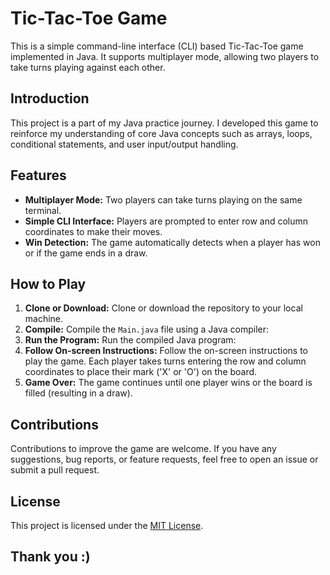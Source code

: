 # Tic-Tac-Toe Game

This is a simple command-line interface (CLI) based Tic-Tac-Toe game implemented in Java. It supports multiplayer mode, allowing two players to take turns playing against each other.

## Introduction

This project is a part of my Java practice journey. I developed this game to reinforce my understanding of core Java concepts such as arrays, loops, conditional statements, and user input/output handling.

## Features

- **Multiplayer Mode:** Two players can take turns playing on the same terminal.
- **Simple CLI Interface:** Players are prompted to enter row and column coordinates to make their moves.
- **Win Detection:** The game automatically detects when a player has won or if the game ends in a draw.

## How to Play

1. **Clone or Download:** Clone or download the repository to your local machine.
2. **Compile:** Compile the `Main.java` file using a Java compiler:
3. **Run the Program:** Run the compiled Java program:
4. **Follow On-screen Instructions:** Follow the on-screen instructions to play the game. Each player takes turns entering the row and column coordinates to place their mark ('X' or 'O') on the board.
5. **Game Over:** The game continues until one player wins or the board is filled (resulting in a draw).

## Contributions

Contributions to improve the game are welcome. If you have any suggestions, bug reports, or feature requests, feel free to open an issue or submit a pull request.

## License

This project is licensed under the [MIT License](LICENSE).

## Thank you :)
   


